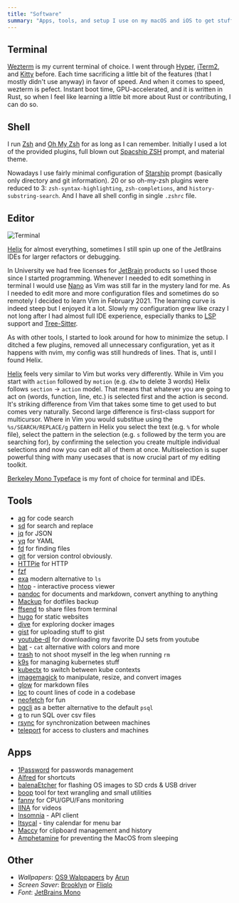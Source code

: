 ```yaml
---
title: "Software"
summary: "Apps, tools, and setup I use on my macOS and iOS to get stuff done."
---
```


## Terminal

[Wezterm](https://wezfurlong.org/wezterm/) is my current terminal of choice.
I went through [Hyper](https://hyper.is/), [iTerm2](https://iterm2.com/), and [Kitty](https://sw.kovidgoyal.net/kitty/)
before. Each time sacrificing a little bit of the features (that I mostly didn't use anyway) in favor of speed.
And when it comes to speed, wezterm is pefect. Instant boot time, GPU-accelerated, and it is written in Rust,
so when I feel like learning a little bit more about Rust or contributing, I can do so.

## Shell

I run [Zsh](https://www.zsh.org/) and [Oh My Zsh](https://ohmyz.sh/) for as long as I can remember.
Initially I used a lot of the provided plugins, full blown out [Spacship ZSH](https://github.com/spaceship-prompt/spaceship-prompt) prompt,
and material theme.

Nowadays I use fairly minimal configuration of [Starship](https://starship.rs/) prompt (basically only directory and git information).
20 or so oh-my-zsh plugins were reduced to 3: `zsh-syntax-highlighting`, `zsh-completions`, and `history-substring-search`.
And I have all shell config in single `.zshrc` file.

## Editor

![Terminal](../terminal.png)

[Helix](https://github.com/helix-editor/helix) for almost everything, sometimes I still spin up one of the JetBrains IDEs for larger
refactors or debugging.

In University we had free licenses for [JetBrain](https://www.jetbrains.com/) products so I used those since I started programming. Whenever I needed to edit
something in terminal I would use [Nano](https://help.ubuntu.com/community/Nano) as Vim was still far in the mystery land for me.
As I needed to edit more and more configuration files and sometimes do so remotely I decided to learn Vim in February 2021.
The learning curve is indeed steep but I enjoyed it a lot. Slowly my configuration grew like crazy I not long after I had almost full IDE
experience, especially thanks to [LSP](https://microsoft.github.io/language-server-protocol/) support and [Tree-Sitter](https://tree-sitter.github.io/tree-sitter/).

As with other tools, I started to look around for how to minimize the setup. I ditched a few plugins, removed all unnecessary configuration, yet
as it happens with nvim, my config was still hundreds of lines. That is, until I found Helix.

[Helix](https://github.com/helix-editor/helix) feels very similar to Vim but works very differently. While in Vim you start with
`action` followed by `motion` (e.g. `d3w` to delete 3 words) Helix follows `section` -> `action` model. That means that
whatever you are going to act on (words, function, line, etc.) is selected first and the action is second. It's striking difference from
Vim that takes some time to get used to but comes very naturally. Second large difference is first-class support for multicursor.
Where in Vim you would substitue using the `%s/SEARCH/REPLACE/g` pattern in Helix you select the text (e.g. `%` for whole file),
select the pattern in the selection (e.g. `s` followed by the term you are searching for), by confirming the selection you
create multiple individual selections and now you can edit all of them at once. Multiselection is super powerful thing
with many usecases that is now crucial part of my editing toolkit.

[Berkeley Mono Typeface](https://berkeleygraphics.com/typefaces/berkeley-mono/) is my font of choice for terminal and IDEs.

## Tools

- [ag](https://github.com/ggreer/the_silver_searcher) for code search
- [sd](https://github.com/chmln/sd) for search and replace
- [jq](https://stedolan.github.io/jq/) for JSON
- [yq](https://github.com/mikefarah/yq) for YAML
- [fd](https://github.com/sharkdp/fd) for finding files
- [git](https://github.com/git/git) for version control obviously.
- [HTTPie](https://httpie.org/) for HTTP
- [fzf](https://github.com/junegunn/fzf) 
- [exa](https://github.com/ogham/exa) modern alternative to `ls`
- [htop](https://htop.dev/) - interactive process viewer
- [pandoc](https://github.com/jgm/pandoc) for documents and markdown, convert anything to anything
- [Mackup](https://github.com/lra/mackup) for dotfiles backup
- [ffsend](https://github.com/timvisee/ffsend) to share files from terminal
- [hugo](https://github.com/gohugoio/hugo) for static websites
- [dive](https://github.com/wagoodman/dive) for exploring docker images
- [gist](https://github.com/defunkt/gist) for uploading stuff to gist
- [youtube-dl](https://ytdl-org.github.io/youtube-dl/index.html) for downloading my favorite DJ sets from youtube
- [bat](https://github.com/sharkdp/bat) - `cat` alternative with colors and more
- [trash](https://github.com/ali-rantakari/trash) to not shoot myself in the leg when running `rm`
- [k9s](https://github.com/derailed/k9s) for managing kubernetes stuff
- [kubectx](https://github.com/ahmetb/kubectx) to switch between kube contexts
- [imagemagick](https://github.com/ImageMagick/ImageMagick) to manipulate, resize, and convert images
- [glow](https://github.com/charmbracelet/glow) for markdown files
- [loc](https://github.com/cgag/loc) to count lines of code in a codebase
- [neofetch](https://github.com/dylanaraps/neofetch) for fun
- [pgcli](https://www.pgcli.com/) as a better alternative to the default `psql`
- [q](https://github.com/harelba/q) to run SQL over csv files
- [rsync](https://linux.die.net/man/1/rsync) for synchronization between machines
- [teleport](https://goteleport.com/) for access to clusters and machines

## Apps

- [1Password](https://1password.com/) for passwords management
- [Alfred](https://www.alfredapp.com/) for shortcuts
- [balenaEtcher](https://www.balena.io/etcher/) for flashing OS images to SD crds & USB driver
- [boop](https://github.com/IvanMathy/Boop) tool for text wrangling and small utilities
- [fanny](https://github.com/DanielStormApps/Fanny) for CPU/GPU/Fans monitoring
- [IINA](https://github.com/iina/iina) for videos
- [Insomnia](https://github.com/Kong/insomnia) - API client
- [Itsycal](https://github.com/sfsam/Itsycal) - tiny calendar for menu bar
- [Maccy](https://github.com/p0deje/Maccy) for clipboard management and history
- [Amphetamine](https://apps.apple.com/us/app/amphetamine/id937984704?mt=12) for preventing the MacOS from sleeping

## Other

- *Wallpapers*: [OS9 Walppapers](https://www.arun.is/blog/os9-wallpaper/) by [Arun](https://www.arun.is/)
- *Screen Saver*: [Brooklyn](https://github.com/pedrommcarrasco/Brooklyn) or [Fliqlo](https://fliqlo.com/)
- *Font*: [JetBrains Mono](https://www.jetbrains.com/lp/mono/)


